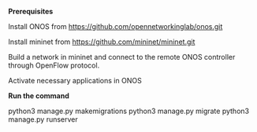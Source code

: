 **Prerequisites**

Install ONOS from https://github.com/opennetworkinglab/onos.git

Install mininet from https://github.com/mininet/mininet.git

Build a network in mininet and connect to the remote ONOS controller through OpenFlow protocol.

Activate necessary applications in ONOS

**Run the command**

python3 manage.py makemigrations
python3 manage.py migrate
python3 manage.py runserver
